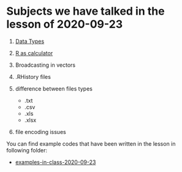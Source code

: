 # Subjects we have talked in the lesson of 2020-09-23

1. [Data Types](../data-types.md)

2. [R as calculator](../R-as-calculator.md)

2. Broadcasting in vectors

3. .RHistory files

4. difference between files types
	- .txt
	- .csv
	- .xls
	- .xlsx

5. file encoding issues

You can find example codes that have been written in the lesson in following folder:
 - [examples-in-class-2020-09-23](source-files-2020/r-course-jacobs-2020-09-23.7z)